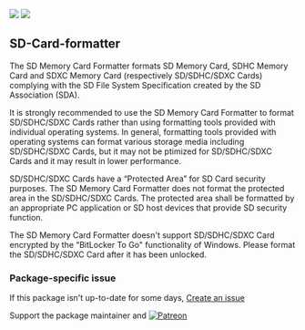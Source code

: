 [![](https://img.shields.io/chocolatey/v/sd-card-formatter?color=green&label=sd-card-formatter)](https://chocolatey.org/packages/sd-card-formatter) [![](https://img.shields.io/chocolatey/dt/sd-card-formatter)](https://chocolatey.org/packages/sd-card-formatter)

## SD-Card-formatter
The SD Memory Card Formatter formats SD Memory Card, SDHC Memory Card and SDXC Memory Card (respectively
SD/SDHC/SDXC Cards) complying with the SD File System Specification created by the SD Association (SDA).

It is strongly recommended to use the SD Memory Card Formatter to format SD/SDHC/SDXC Cards rather than
using formatting tools provided with individual operating systems. In general, formatting tools provided
with operating systems can format various storage media including SD/SDHC/SDXC Cards, but it may not be 
ptimized for SD/SDHC/SDXC Cards and it may result in lower performance.

SD/SDHC/SDXC Cards have a “Protected Area” for SD Card security purposes. The SD Memory Card Formatter
does not format the protected area in the SD/SDHC/SDXC Cards. The protected area shall be formatted by
an appropriate PC application or SD host devices that provide SD security function.

The SD Memory Card Formatter doesn't support SD/SDHC/SDXC Card encrypted by the “BitLocker To Go"
functionality of Windows. Please format the SD/SDHC/SDXC Card after it has been unlocked.

### Package-specific issue
If this package isn't up-to-date for some days, [Create an issue](https://github.com/tunisiano187/Chocolatey-packages/issues/new/choose)

Support the package maintainer and [![Patreon](https://cdn.jsdelivr.net/gh/tunisiano187/Chocolatey-packages@d15c4e19c709e7148588d4523ffc6dd3cd3c7e5e/icons/patreon.png)](https://www.patreon.com/tunisiano)
